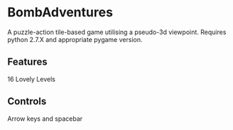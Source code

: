 # BombAdventures
A puzzle-action tile-based game utilising a pseudo-3d viewpoint. Requires python 2.7.X and appropriate pygame version.
## Features
16 Lovely Levels
## Controls
Arrow keys and spacebar
